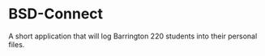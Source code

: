 BSD-Connect
===========

A short application that will log Barrington 220 students into their personal files. 
